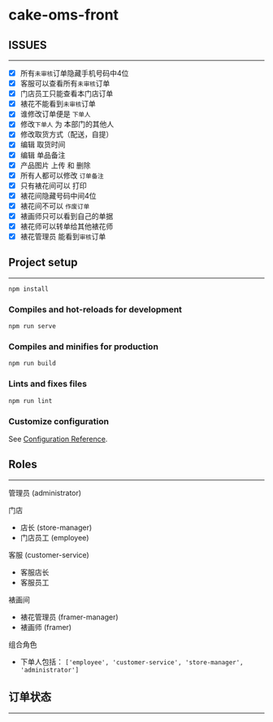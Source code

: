 # cake-oms-front

## ISSUES
---
- [x] 所有`未审核`订单隐藏手机号码中4位
- [x] 客服可以查看所有`未审核`订单
- [x] 门店员工只能查看本门店订单
- [x] 裱花不能看到`未审核`订单
- [x] 谁修改订单便是 `下单人`
- [x] 修改`下单人` 为 本部门的其他人
- [x] 修改取货方式（配送，自提）
- [x] 编辑 取货时间
- [x] 编辑 单品备注
- [x] 产品图片 上传 和 删除
- [x] 所有人都可以修改 `订单备注`
- [x] 只有裱花间可以 打印
- [x] 裱花间隐藏号码中间4位
- [x] 裱花间不可以 `作废订单`
- [x] 裱画师只可以看到自己的单据
- [x] 裱花师可以转单给其他裱花师
- [x] 裱花管理员 能看到`审核`订单
  
## Project setup
---
```
npm install
```

### Compiles and hot-reloads for development
```
npm run serve
```

### Compiles and minifies for production
```
npm run build
```

### Lints and fixes files
```
npm run lint
```

### Customize configuration
See [Configuration Reference](https://cli.vuejs.org/config/).


## Roles
---

管理员 (administrator)

门店
 - 店长 (store-manager)
 - 门店员工 (employee)

客服 (customer-service) 
  - 客服店长
  - 客服员工

裱画间  
 - 裱花管理员 (framer-manager)
 - 裱画师 (framer)



组合角色
 - 下单人包括： `['employee', 'customer-service', 'store-manager', 'administrator']`

## 订单状态
---

